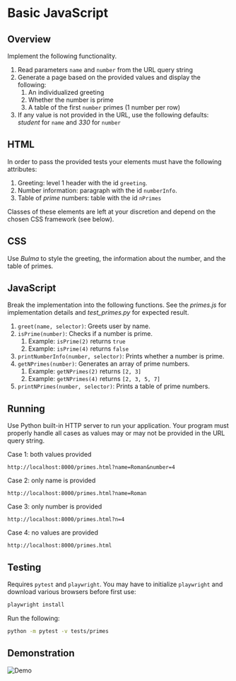 # Basic JavaScript

## Overview

Implement the following functionality.

1. Read parameters `name` and `number` from the URL query string
2. Generate a page based on the provided values and display the following:
   1. An individualized greeting
   2. Whether the number is prime
   3. A table of the first `number` primes (1 number per row)
3. If any value is not provided in the URL, use the following defaults: *student* for `name` and *330* for `number`

## HTML

In order to pass the provided tests your elements must have the following attributes:

1. Greeting: level 1 header with the id `greeting`.
2. Number information: paragraph with the id `numberInfo`.
3. Table of *prime* numbers: table with the id `nPrimes`

Classes of these elements are left at your discretion and depend on the chosen CSS framework (see below).

## CSS

Use *Bulma* to style the greeting, the information about the number, and the table of primes.

## JavaScript

Break the implementation into the following functions. See the *primes.js* for implementation details and *test_primes.py* for expected result.

1. `greet(name, selector)`: Greets user by name.
2. `isPrime(number)`: Checks if a number is prime.
   1. Example: `isPrime(2)` returns `true`
   2. Example: `isPrime(4)` returns `false`
3. `printNumberInfo(number, selector)`: Prints whether a number is prime.
4. `getNPrimes(number)`: Generates an array of prime numbers.
   1. Example: `getNPrimes(2)` returns `[2, 3]`
   2. Example: `getNPrimes(4)` returns `[2, 3, 5, 7]`
5. `printNPrimes(number, selector)`: Prints a table of prime numbers.

## Running

Use Python built-in HTTP server to run your application. Your program must properly handle all cases as values may or may not be provided in the URL query string.

Case 1: both values provided

```text
http://localhost:8000/primes.html?name=Roman&number=4
```

Case 2: only name is provided

```text
http://localhost:8000/primes.html?name=Roman
```

Case 3: only number is provided

```text
http://localhost:8000/primes.html?n=4
```

Case 4: no values are provided

```text
http://localhost:8000/primes.html
```

## Testing

Requires `pytest` and `playwright`. You may have to initialize `playwright` and download various browsers before first use:

```bash
playwright install
```

Run the following:

```bash
python -m pytest -v tests/primes
```

## Demonstration

![Demo](primes.apng)
